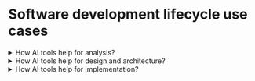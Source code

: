 # Software development lifecycle use cases

<details>
  <summary>How AI tools help for analysis?</summary>

**Analysis** - Help with communication and business analysis tasks by saving time and improving the accuracy and clarity of the analysis outcomes.

_Use cases:_

- Transcribe and summarize client calls;
- Identify business requirements and processes;
- Generate user stories and wireframes;
- Create backlogs in Jira.

</details>

<details>
  <summary>How AI tools help for design and architecture?</summary>

**Design and Architecture** - Enhance the creativity and quality of the design and architecture outcomes.

_Use cases:_

- Generate mock-ups and prototypes based on the user stories and wireframes;
- Create architectural diagrams and models based on the business requirements and processes;
- Suggest optimal design patterns nd solutions.

</details>

<details>
  <summary>How AI tools help for implementation?</summary>

**Implementation** - Help with coding and development tasks by increasing the speed and efficiency of the coding and development outcomes.

_Use cases:_

- Generate code based on the user stories and architectural models;
- Suggest code improvements and best practices;
- Assist with debugging and refactoring.

</details>
